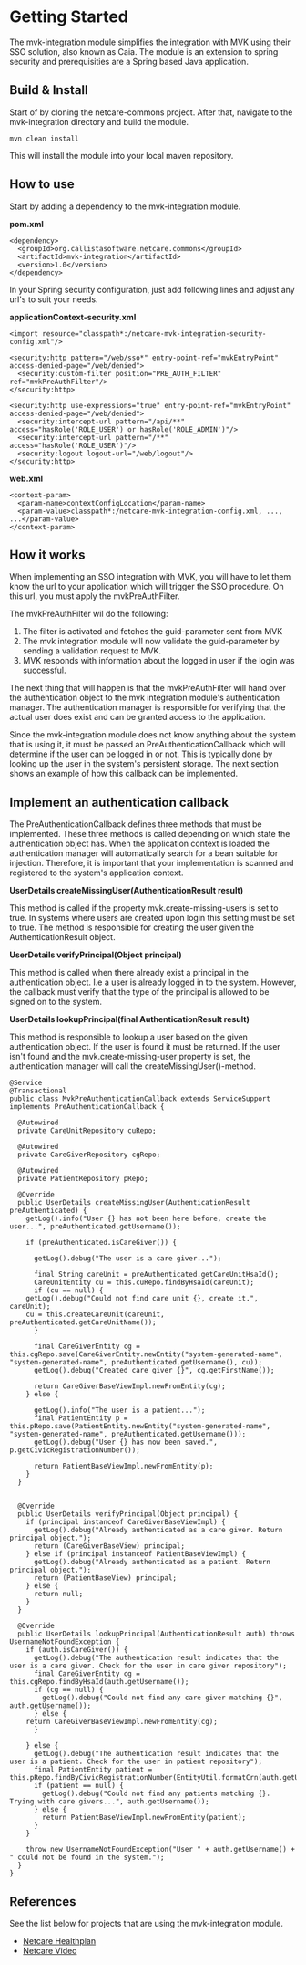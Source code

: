 # Getting Started #
The mvk-integration module simplifies the integration with MVK using their SSO solution, also known as Caia. The module is an extension to spring security and prerequisities are a Spring based Java application.



## Build & Install ##
Start of by cloning the netcare-commons project. After that, navigate to the mvk-integration directory and build the module.
```
mvn clean install
```

This will install the module into your local maven repository.

## How to use ##
Start by adding a dependency to the mvk-integration module.

**pom.xml**
```
<dependency>
  <groupId>org.callistasoftware.netcare.commons</groupId>
  <artifactId>mvk-integration</artifactId>
  <version>1.0</version>
</dependency>
```

In your Spring security configuration, just add following lines and adjust any url's to suit your needs.

**applicationContext-security.xml**
```
<import resource="classpath*:/netcare-mvk-integration-security-config.xml"/>

<security:http pattern="/web/sso*" entry-point-ref="mvkEntryPoint" access-denied-page="/web/denied">
  <security:custom-filter position="PRE_AUTH_FILTER" ref="mvkPreAuthFilter"/>
</security:http>
	
<security:http use-expressions="true" entry-point-ref="mvkEntryPoint" access-denied-page="/web/denied">
  <security:intercept-url pattern="/api/**" access="hasRole('ROLE_USER') or hasRole('ROLE_ADMIN')"/>
  <security:intercept-url pattern="/**" access="hasRole('ROLE_USER')"/>
  <security:logout logout-url="/web/logout"/>
</security:http>
```

**web.xml**
```
<context-param>
  <param-name>contextConfigLocation</param-name>
  <param-value>classpath*:/netcare-mvk-integration-config.xml, ..., ...</param-value>
</context-param>
```

## How it works ##
When implementing an SSO integration with MVK, you will have to let them know the url to your application which will trigger the SSO procedure. On this url, you must apply the mvkPreAuthFilter.

The mvkPreAuthFilter wil do the following:
  1. The filter is activated and fetches the guid-parameter sent from MVK
  1. The mvk integration module will now validate the guid-parameter by sending a validation request to MVK.
  1. MVK responds with information about the logged in user if the login was successful.

The next thing that will happen is that the mvkPreAuthFilter will hand over the authentication object to the mvk integration module's authentication manager. The authentication manager is responsible for verifying that the actual user does exist and can be granted access to the application.

Since the mvk-integration module does not know anything about the system that is using it, it must be passed an PreAuthenticationCallback which will determine if the user can be logged in or not. This is typically done by looking up the user in the system's persistent storage. The next section shows an example of how this callback can be implemented.

## Implement an authentication callback ##

The PreAuthenticationCallback defines three methods that must be implemented. These three methods is called depending on which state the authentication object has. When the application context is loaded the authentication manager will automatically search for a bean suitable for injection. Therefore, it is important that your implementation is scanned and registered to the system's application context.

**UserDetails createMissingUser(AuthenticationResult result)**

This method is called if the property mvk.create-missing-users is set to true. In systems where users are created upon login this setting must be set to true. The method is responsible for creating the user given the AuthenticationResult object.

**UserDetails verifyPrincipal(Object principal)**

This method is called when there already exist a principal in the authentication object. I.e a user is already logged in to the system. However, the callback must verify that the type of the principal is allowed to be signed on to the system.

**UserDetails lookupPrincipal(final AuthenticationResult result)**

This method is responsible to lookup a user based on the given authentication object. If the user is found it must be returned. If the user isn't found and the mvk.create-missing-user property is set, the authentication manager will call the createMissingUser()-method.

```
@Service
@Transactional
public class MvkPreAuthenticationCallback extends ServiceSupport implements PreAuthenticationCallback {

  @Autowired
  private CareUnitRepository cuRepo;
	
  @Autowired
  private CareGiverRepository cgRepo;
	
  @Autowired
  private PatientRepository pRepo;
	
  @Override
  public UserDetails createMissingUser(AuthenticationResult preAuthenticated) {
    getLog().info("User {} has not been here before, create the user...", preAuthenticated.getUsername());
		
    if (preAuthenticated.isCareGiver()) {
			
      getLog().debug("The user is a care giver...");
			
      final String careUnit = preAuthenticated.getCareUnitHsaId();
      CareUnitEntity cu = this.cuRepo.findByHsaId(careUnit);
      if (cu == null) {
	getLog().debug("Could not find care unit {}, create it.", careUnit);
	cu = this.createCareUnit(careUnit, preAuthenticated.getCareUnitName());
      }
			
      final CareGiverEntity cg = this.cgRepo.save(CareGiverEntity.newEntity("system-generated-name", "system-generated-name", preAuthenticated.getUsername(), cu));
      getLog().debug("Created care giver {}", cg.getFirstName());
			
      return CareGiverBaseViewImpl.newFromEntity(cg);
    } else {
			
      getLog().info("The user is a patient...");
      final PatientEntity p = this.pRepo.save(PatientEntity.newEntity("system-generated-name", "system-generated-name", preAuthenticated.getUsername()));
      getLog().debug("User {} has now been saved.", p.getCivicRegistrationNumber());
			
      return PatientBaseViewImpl.newFromEntity(p);
    }
  }
	
 
  @Override
  public UserDetails verifyPrincipal(Object principal) {
    if (principal instanceof CareGiverBaseViewImpl) {
      getLog().debug("Already authenticated as a care giver. Return principal object.");
      return (CareGiverBaseView) principal;
    } else if (principal instanceof PatientBaseViewImpl) {
      getLog().debug("Already authenticated as a patient. Return principal object.");
      return (PatientBaseView) principal;
    } else {
      return null;
    }
  }

  @Override
  public UserDetails lookupPrincipal(AuthenticationResult auth) throws UsernameNotFoundException {
    if (auth.isCareGiver()) {
      getLog().debug("The authentication result indicates that the user is a care giver. Check for the user in care giver repository");
      final CareGiverEntity cg = this.cgRepo.findByHsaId(auth.getUsername());
      if (cg == null) {
        getLog().debug("Could not find any care giver matching {}", auth.getUsername());
      } else {			
	return CareGiverBaseViewImpl.newFromEntity(cg);
      }
			
    } else {
      getLog().debug("The authentication result indicates that the user is a patient. Check for the user in patient repository");
      final PatientEntity patient =   this.pRepo.findByCivicRegistrationNumber(EntityUtil.formatCrn(auth.getUsername()));
      if (patient == null) {
        getLog().debug("Could not find any patients matching {}. Trying with care givers...", auth.getUsername());
      } else {
        return PatientBaseViewImpl.newFromEntity(patient);
      }
    }
		
    throw new UsernameNotFoundException("User " + auth.getUsername() + " could not be found in the system.");
  }
}
```

## References ##
See the list below for projects that are using the mvk-integration module.

  * [Netcare Healthplan](http://netcare.googlecode.com)
  * [Netcare Video](http://netcare-video.googlecode.com)